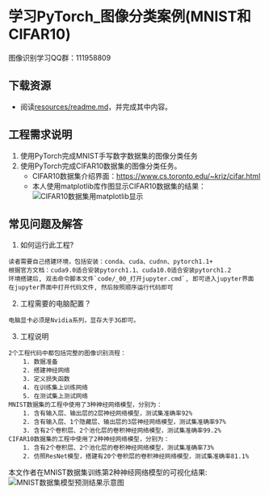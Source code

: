 # 学习PyTorch_图像分类案例(MNIST和CIFAR10)
图像识别学习QQ群：111958809

## 下载资源
* 阅读[resources/readme.md](resources/)，并完成其中内容。

## 工程需求说明
1. 使用PyTorch完成MNIST手写数字数据集的图像分类任务
2. 使用PyTorch完成CIFAR10数据集的图像分类任务。
    * CIFAR10数据集介绍界面：https://www.cs.toronto.edu/~kriz/cifar.html    
    * 本人使用matplotlib库作图显示CIFAR10数据集的结果：
![CIFAR10数据集用matplotlib显示](markdown_images/3.jpg)
## 常见问题及解答
1. 如何运行此工程?
```
读者需要自己搭建环境，包括安装：conda、cuda、cudnn、pytorch1.1+
根据官方文档：cuda9.0适合安装pytorch1.1、cuda10.0适合安装pytorch1.2
环境搭建后, 双击命令脚本文件`code/_00_打开jupyter.cmd`, 即可进入jupyter界面
在jupyter界面中打开代码文件, 然后按照顺序运行代码即可
```

2. 工程需要的电脑配置？
```
电脑显卡必须是Nvidia系列，显存大于3G即可。
```

3. 工程说明
```
2个工程代码中都包括完整的图像识别流程：
    1. 数据准备
    2. 搭建神经网络
    3. 定义损失函数
    4. 在训练集上训练网络
    5. 在测试集上测试网络
MNIST数据集的工程中使用了3种神经网络模型，分别为：
    1. 含有输入层、输出层的2层神经网络模型，测试集准确率92%
    2. 含有输入层、1个隐藏层、输出层的3层神经网络模型，测试集准确率97%
    3. 含有2个卷积层、2个池化层的卷积神经网络模型，测试集准确率99.2%
CIFAR10数据集的工程中使用了2种神经网络模型，分别为：
    1. 含有2个卷积层、2个池化层的卷积神经网络模型，测试集准确率73%
    2. 仿照ResNet模型，搭建有20个卷积层的卷积神经网络模型，测试集准确率81.1%
```
本文作者在MNIST数据集训练第2种神经网络模型的可视化结果:
![MNIST数据集模型预测结果示意图](markdown_images/2.jpg)